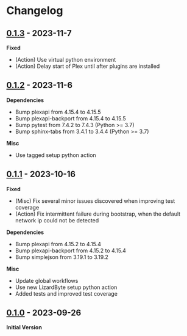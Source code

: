 # Changelog

## [0.1.3] - 2023-11-7
**Fixed**
- (Action) Use virtual python environment
- (Action) Delay start of Plex until after plugins are installed

## [0.1.2] - 2023-11-6
**Dependencies**
- Bump plexapi from 4.15.4 to 4.15.5
- Bump plexapi-backport from 4.15.4 to 4.15.5
- Bump pytest from 7.4.2 to 7.4.3 (Python >= 3.7)
- Bump sphinx-tabs from 3.4.1 to 3.4.4 (Python >= 3.7)

**Misc**
- Use tagged setup python action

## [0.1.1] - 2023-10-16
**Fixed**
- (Misc) Fix several minor issues discovered when improving test coverage
- (Action) Fix intermittent failure during bootstrap, when the default network ip could not be detected

**Dependencies**
- Bump plexapi from 4.15.2 to 4.15.4
- Bump plexapi-backport from 4.15.2 to 4.15.4
- Bump simplejson from 3.19.1 to 3.19.2

**Misc**
- Update global workflows
- Use new LizardByte setup python action
- Added tests and improved test coverage

## [0.1.0] - 2023-09-26
**Initial Version**

[0.1.0]: https://github.com/lizardbyte/plexhints/releases/tag/v0.1.0
[0.1.1]: https://github.com/lizardbyte/plexhints/releases/tag/v0.1.1
[0.1.2]: https://github.com/lizardbyte/plexhints/releases/tag/v0.1.2
[0.1.3]: https://github.com/lizardbyte/plexhints/releases/tag/v0.1.3
